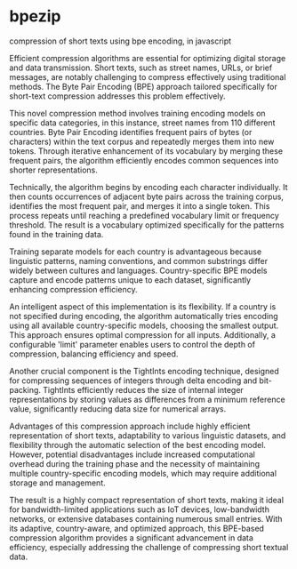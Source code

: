 # bpezip
compression of short texts using bpe encoding, in javascript

Efficient compression algorithms are essential for optimizing digital storage and data transmission. Short texts, such as street names, URLs, or brief messages, are notably challenging to compress effectively using traditional methods. The Byte Pair Encoding (BPE) approach tailored specifically for short-text compression addresses this problem effectively.

This novel compression method involves training encoding models on specific data categories, in this instance, street names from 110 different countries. Byte Pair Encoding identifies frequent pairs of bytes (or characters) within the text corpus and repeatedly merges them into new tokens. Through iterative enhancement of its vocabulary by merging these frequent pairs, the algorithm efficiently encodes common sequences into shorter representations.

Technically, the algorithm begins by encoding each character individually. It then counts occurrences of adjacent byte pairs across the training corpus, identifies the most frequent pair, and merges it into a single token. This process repeats until reaching a predefined vocabulary limit or frequency threshold. The result is a vocabulary optimized specifically for the patterns found in the training data.

Training separate models for each country is advantageous because linguistic patterns, naming conventions, and common substrings differ widely between cultures and languages. Country-specific BPE models capture and encode patterns unique to each dataset, significantly enhancing compression efficiency.

An intelligent aspect of this implementation is its flexibility. If a country is not specified during encoding, the algorithm automatically tries encoding using all available country-specific models, choosing the smallest output. This approach ensures optimal compression for all inputs. Additionally, a configurable 'limit' parameter enables users to control the depth of compression, balancing efficiency and speed.

Another crucial component is the TightInts encoding technique, designed for compressing sequences of integers through delta encoding and bit-packing. TightInts efficiently reduces the size of internal integer representations by storing values as differences from a minimum reference value, significantly reducing data size for numerical arrays.

Advantages of this compression approach include highly efficient representation of short texts, adaptability to various linguistic datasets, and flexibility through the automatic selection of the best encoding model. However, potential disadvantages include increased computational overhead during the training phase and the necessity of maintaining multiple country-specific encoding models, which may require additional storage and management.

The result is a highly compact representation of short texts, making it ideal for bandwidth-limited applications such as IoT devices, low-bandwidth networks, or extensive databases containing numerous small entries. With its adaptive, country-aware, and optimized approach, this BPE-based compression algorithm provides a significant advancement in data efficiency, especially addressing the challenge of compressing short textual data.

